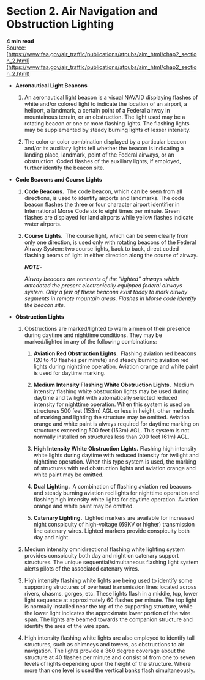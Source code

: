 # Section 2. Air Navigation and Obstruction Lighting
**4 min read**  
Source: [https://www.faa.gov/air_traffic/publications/atpubs/aim_html/chap2_section_2.html](https://www.faa.gov/air_traffic/publications/atpubs/aim_html/chap2_section_2.html)

-   <strong>Aeronautical Light Beacons</strong>
    
    1.  An aeronautical light beacon is a visual NAVAID displaying flashes of white and/or colored light to indicate the location of an airport, a heliport, a landmark, a certain point of a Federal airway in mountainous terrain, or an obstruction. The light used may be a rotating beacon or one or more flashing lights. The flashing lights may be supplemented by steady burning lights of lesser intensity.
        
    2.  The color or color combination displayed by a particular beacon and/or its auxiliary lights tell whether the beacon is indicating a landing place, landmark, point of the Federal airways, or an obstruction. Coded flashes of the auxiliary lights, if employed, further identify the beacon site.
        
-   <strong>Code Beacons and Course Lights</strong>
    
    1.  <strong>Code Beacons.</strong> The code beacon, which can be seen from all directions, is used to identify airports and landmarks. The code beacon flashes the three or four character airport identifier in International Morse Code six to eight times per minute. Green flashes are displayed for land airports while yellow flashes indicate water airports.
        
    2.  <strong>Course Lights.</strong> The course light, which can be seen clearly from only one direction, is used only with rotating beacons of the Federal Airway System: two course lights, back to back, direct coded flashing beams of light in either direction along the course of airway.
        
        <em><strong>NOTE-</strong></em>
        
        <em>Airway beacons are remnants of the “lighted”</em> <em>airways which</em> <em>antedated the present electronically equipped federal airways system. Only a few of these beacons exist today to mark airway segments in remote mountain areas. Flashes in Morse code identify the beacon site.</em>
        
-   <strong>Obstruction Lights</strong>
    
    1.  Obstructions are marked/lighted to warn airmen of their presence during daytime and nighttime conditions. They may be marked/lighted in any of the following combinations:
        
        1.  <strong>Aviation Red Obstruction Lights.</strong> Flashing aviation red beacons (20 to 40 flashes per minute) and steady burning aviation red lights during nighttime operation. Aviation orange and white paint is used for daytime marking.
            
        2.  <strong>Medium Intensity Flashing White Obstruction Lights.</strong> Medium intensity flashing white obstruction lights may be used during daytime and twilight with automatically selected reduced intensity for nighttime operation. When this system is used on structures 500 feet (153m) AGL or less in height, other methods of marking and lighting the structure may be omitted. Aviation orange and white paint is always required for daytime marking on structures exceeding 500 feet (153m) AGL. This system is not normally installed on structures less than 200 feet (61m) AGL.
            
        3.  <strong>High Intensity White Obstruction Lights.</strong> Flashing high intensity white lights during daytime with reduced intensity for twilight and nighttime operation. When this type system is used, the marking of structures with red obstruction lights and aviation orange and white paint may be omitted.
            
        4.  <strong>Dual Lighting.</strong> A combination of flashing aviation red beacons and steady burning aviation red lights for nighttime operation and flashing high intensity white lights for daytime operation. Aviation orange and white paint may be omitted.
            
        5.  <strong>Catenary Lighting.</strong> Lighted markers are available for increased night conspicuity of high-voltage (69KV or higher) transmission line catenary wires. Lighted markers provide conspicuity both day and night.
            
    2.  Medium intensity omnidirectional flashing white lighting system provides conspicuity both day and night on catenary support structures. The unique sequential/simultaneous flashing light system alerts pilots of the associated catenary wires.
        
    3.  High intensity flashing white lights are being used to identify some supporting structures of overhead transmission lines located across rivers, chasms, gorges, etc. These lights flash in a middle, top, lower light sequence at approximately 60 flashes per minute. The top light is normally installed near the top of the supporting structure, while the lower light indicates the approximate lower portion of the wire span. The lights are beamed towards the companion structure and identify the area of the wire span.
        
    4.  High intensity flashing white lights are also employed to identify tall structures, such as chimneys and towers, as obstructions to air navigation. The lights provide a 360 degree coverage about the structure at 40 flashes per minute and consist of from one to seven levels of lights depending upon the height of the structure. Where more than one level is used the vertical banks flash simultaneously.